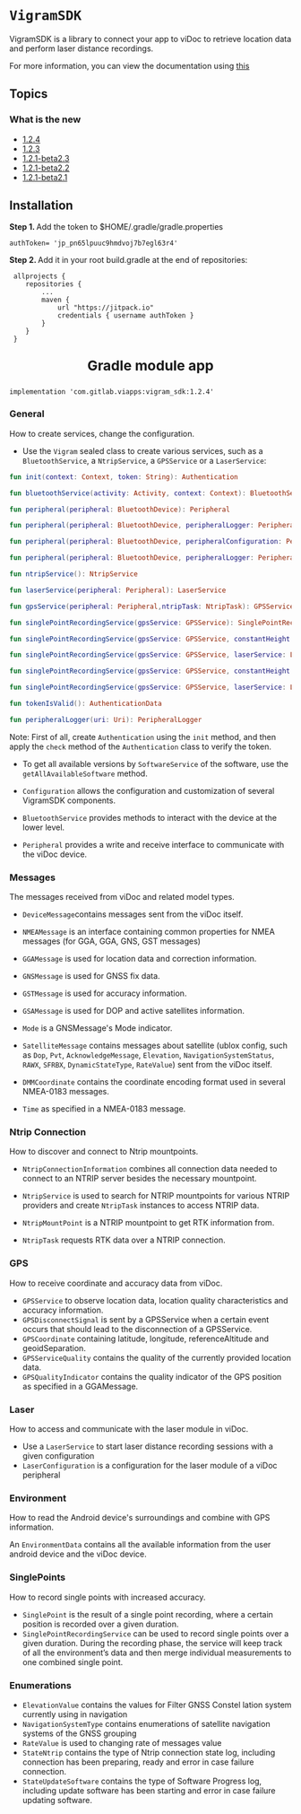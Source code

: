 # `VigramSDK`

VigramSDK is a library to connect your app to viDoc to retrieve location data and perform laser distance recordings.

For more information, you can view the documentation using [this](https://vigram-sw.github.io/SDK_Android_viDoc_Distribution/)

## Topics
### What is the new
- [1.2.4](readme_1.2.4.md)
- [1.2.3](readme_1.2.3.md)
- [1.2.1-beta2.3](readme_1.2.1-beta2.3.md)
- [1.2.1-beta2.2](readme_1.2.1-beta2.2.md)
- [1.2.1-beta2.1](readme_1.2.1-beta2.1.md)

## Installation

<b> Step 1. </b> Add the token to \$HOME/.gradle/gradle.properties

```
authToken= 'jp_pn65lpuuc9hmdvoj7b7egl63r4'
```

<b> Step 2. </b> Add it in your root build.gradle at the end of repositories:

```
 allprojects {
    repositories {
        ...
        maven {
            url "https://jitpack.io"
            credentials { username authToken }
        }
    }
 }
```

### <p style="text-align: center;font-size:1.5em;"> Gradle module app </p>
```
implementation 'com.gitlab.viapps:vigram_sdk:1.2.4'
```

### General

How to create services, change the configuration.


- Use the ``Vigram`` sealed class to create various services, such as a ``BluetoothService``, a ``NtripService``, a ``GPSService`` or a ``LaserService``:
```kotlin
fun init(context: Context, token: String): Authentication

fun bluetoothService(activity: Activity, context: Context): BluetoothService

fun peripheral(peripheral: BluetoothDevice): Peripheral

fun peripheral(peripheral: BluetoothDevice, peripheralLogger: PeripheralLogger): Peripheral

fun peripheral(peripheral: BluetoothDevice, peripheralConfiguration: PeripheralConfiguration): Peripheral

fun peripheral(peripheral: BluetoothDevice, peripheralLogger: PeripheralLogger, peripheralConfiguration: PeripheralConfiguration): Peripheral

fun ntripService(): NtripService

fun laserService(peripheral: Peripheral): LaserService

fun gpsService(peripheral: Peripheral,ntripTask: NtripTask): GPSService

fun singlePointRecordingService(gpsService: GPSService): SinglePointRecordingService

fun singlePointRecordingService(gpsService: GPSService, constantHeight: Int): SinglePointRecordingService

fun singlePointRecordingService(gpsService: GPSService, laserService: LaserService, laserConfiguration: LaserConfiguration): SinglePointRecordingService

fun singlePointRecordingService(gpsService: GPSService, constantHeight: Int, dynamicStateType: DynamicStateType): SinglePointRecordingService

fun singlePointRecordingService(gpsService: GPSService, laserService: LaserService, laserConfiguration: LaserConfiguration, dynamicStateType: DynamicStateType): SinglePointRecordingService

fun tokenIsValid(): AuthenticationData

fun peripheralLogger(uri: Uri): PeripheralLogger
```
Note: First of all, create ``Authentication`` using the ``init`` method, and then apply the ``check`` method of the ``Authentication`` class to verify the token.

- To get all available versions by ``SoftwareService`` of the software, use the ``getAllAvailableSoftware`` method.

- ``Configuration`` allows the configuration and customization of several VigramSDK components.

- ``BluetoothService``  provides methods to interact with the device at the lower level.

- ``Peripheral`` provides a write and receive interface to communicate with the viDoc device.
### Messages

The messages received from viDoc and related model types.

- ``DeviceMessage``contains messages sent from the viDoc itself.

- ``NMEAMessage`` is an interface containing common properties for NMEA messages (for GGA, GGA, GNS, GST messages)
- ``GGAMessage`` is used for location data and correction information.

- ``GNSMessage`` is used for GNSS fix data.

- ``GSTMessage`` is used for accuracy information.


- ``GSAMessage`` is used for DOP and active satellites information.

- ``Mode`` is a GNSMessage's Mode indicator.

- ``SatelliteMessage`` contains messages about satellite (ublox config, such as ``Dop``, ``Pvt``, ``AcknowledgeMessage``, ``Elevation``, ``NavigationSystemStatus``, ``RAWX``, ``SFRBX``, ``DynamicStateType``, ``RateValue``) sent from the viDoc itself.


- ``DMMCoordinate`` contains the coordinate encoding format used in several NMEA-0183 messages.


- ``Time`` as specified in a NMEA-0183 message.




### Ntrip Connection

How to discover and connect to Ntrip mountpoints.
- ``NtripConnectionInformation`` combines all connection data needed to connect to an NTRIP server besides the necessary mountpoint.

- ``NtripService`` is used to search for NTRIP mountpoints for various NTRIP providers and create ``NtripTask`` instances to access NTRIP data.

- ``NtripMountPoint`` is a NTRIP mountpoint to get RTK information from.

- ``NtripTask`` requests RTK data over a NTRIP connection.


### GPS

How to receive coordinate and accuracy data from viDoc.

- ``GPSService`` to observe location data, location quality characteristics and 
accuracy information.
- ``GPSDisconnectSignal`` is sent by a GPSService when a certain event occurs that should lead to the disconnection of a GPSService.
- ``GPSCoordinate`` containing latitude, longitude, referenceAltitude and geoidSeparation.
- ``GPSServiceQuality`` contains the quality of the currently provided location data.
- ``GPSQualityIndicator`` contains the quality indicator of the GPS position as specified in a GGAMessage.

### Laser

How to access and communicate with the laser module in viDoc.

- Use a ``LaserService`` to start laser distance recording sessions with a given configuration
- ``LaserConfiguration`` is a configuration for the laser module of a viDoc peripheral

### Environment

How to read the Android device's surroundings and combine with GPS information.

An ``EnvironmentData`` contains all the available information from the user android device and the viDoc device.


### SinglePoints

How to record single points with increased accuracy.

- ``SinglePoint`` is the result of a single point recording, where a certain position is recorded over a given duration.
- ``SinglePointRecordingService`` can be used to record single points over a given duration. During the recording phase, the service will keep track of all the environment’s data and then merge individual measurements to one combined single point.


### Enumerations
- ``ElevationValue`` contains the values for Filter GNSS Constel lation system currently using in navigation
- ``NavigationSystemType`` сontains enumerations of satellite navigation systems of the GNSS grouping
- ``RateValue`` is used to changing rate of messages value
- ``StateNtrip`` сontains the type of Ntrip connection state log, including connection has been preparing, ready and error in case failure connection.
- ``StateUpdateSoftware`` сontains the type of Software Progress log, including update software has been starting and error in case failure updating software.
